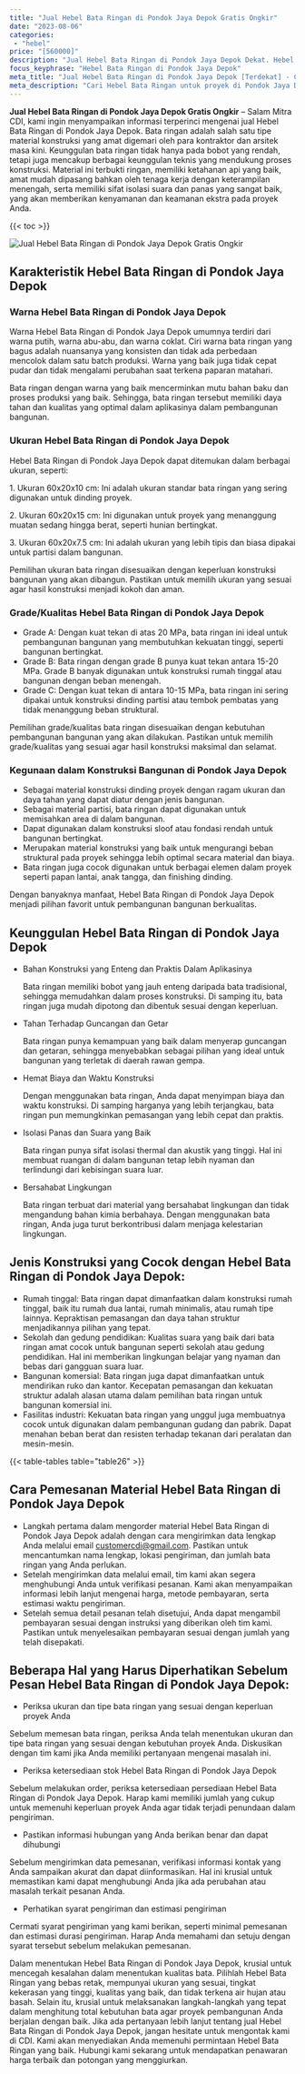 ```yaml
---
title: "Jual Hebel Bata Ringan di Pondok Jaya Depok Gratis Ongkir"
date: "2023-08-06"
categories:
 - "hebel"
price: "[560000]"
description: "Jual Hebel Bata Ringan di Pondok Jaya Depok Dekat. Hebel Bata Ringan ini sering dipakai dalam proyek pembangunan sebagai material dinding yang tahan lama dan awet. Kontak kami untuk mendapatkan informasi lebih lanjut."
focus_keyphrase: "Hebel Bata Ringan di Pondok Jaya Depok"
meta_title: "Jual Hebel Bata Ringan di Pondok Jaya Depok [Terdekat] - CDI"
meta_description: "Cari Hebel Bata Ringan untuk proyek di Pondok Jaya Depok? Kami menawarkan Hebel Bata Ringan berkualitas untuk material dinding. Dapatkan penawaran terbaik sekarang."
---
```


**Jual Hebel Bata Ringan di Pondok Jaya Depok Gratis Ongkir** – Salam Mitra CDI, kami ingin menyampaikan informasi terperinci mengenai jual Hebel Bata Ringan di Pondok Jaya Depok. Bata ringan adalah salah satu tipe material konstruksi yang amat digemari oleh para kontraktor dan arsitek masa kini. Keunggulan bata ringan tidak hanya pada bobot yang rendah, tetapi juga mencakup berbagai keunggulan teknis yang mendukung proses konstruksi. Material ini terbukti ringan, memiliki ketahanan api yang baik, amat mudah dipasang bahkan oleh tenaga kerja dengan keterampilan menengah, serta memiliki sifat isolasi suara dan panas yang sangat baik, yang akan memberikan kenyamanan dan keamanan ekstra pada proyek Anda.

{{< toc >}}

![Jual Hebel Bata Ringan di Pondok Jaya Depok Gratis Ongkir](/images/hebel/hebel-bataringan-06.jpg)

## Karakteristik Hebel Bata Ringan di Pondok Jaya Depok

### Warna Hebel Bata Ringan di Pondok Jaya Depok

Warna Hebel Bata Ringan di Pondok Jaya Depok umumnya terdiri dari warna putih, warna abu-abu, dan warna coklat. Ciri warna bata ringan yang bagus adalah nuansanya yang konsisten dan tidak ada perbedaan mencolok dalam satu batch produksi. Warna yang baik juga tidak cepat pudar dan tidak mengalami perubahan saat terkena paparan matahari.

Bata ringan dengan warna yang baik mencerminkan mutu bahan baku dan proses produksi yang baik. Sehingga, bata ringan tersebut memiliki daya tahan dan kualitas yang optimal dalam aplikasinya dalam pembangunan bangunan.

### Ukuran Hebel Bata Ringan di Pondok Jaya Depok

Hebel Bata Ringan di Pondok Jaya Depok dapat ditemukan dalam berbagai ukuran, seperti:

1\. Ukuran 60x20x10 cm: Ini adalah ukuran standar bata ringan yang sering digunakan untuk dinding proyek.

2\. Ukuran 60x20x15 cm: Ini digunakan untuk proyek yang menanggung muatan sedang hingga berat, seperti hunian bertingkat.

3\. Ukuran 60x20x7.5 cm: Ini adalah ukuran yang lebih tipis dan biasa dipakai untuk partisi dalam bangunan.

Pemilihan ukuran bata ringan disesuaikan dengan keperluan konstruksi bangunan yang akan dibangun. Pastikan untuk memilih ukuran yang sesuai agar hasil konstruksi menjadi kokoh dan aman.

### Grade/Kualitas Hebel Bata Ringan di Pondok Jaya Depok

*   Grade A: Dengan kuat tekan di atas 20 MPa, bata ringan ini ideal untuk pembangunan bangunan yang membutuhkan kekuatan tinggi, seperti bangunan bertingkat.
*   Grade B: Bata ringan dengan grade B punya kuat tekan antara 15-20 MPa. Grade B banyak digunakan untuk konstruksi rumah tinggal atau bangunan dengan beban menengah.
*   Grade C: Dengan kuat tekan di antara 10-15 MPa, bata ringan ini sering dipakai untuk konstruksi dinding partisi atau tembok pembatas yang tidak menanggung beban struktural.

Pemilihan grade/kualitas bata ringan disesuaikan dengan kebutuhan pembangunan bangunan yang akan dilakukan. Pastikan untuk memilih grade/kualitas yang sesuai agar hasil konstruksi maksimal dan selamat.

### Kegunaan dalam Konstruksi Bangunan di Pondok Jaya Depok

*   Sebagai material konstruksi dinding proyek dengan ragam ukuran dan daya tahan yang dapat diatur dengan jenis bangunan.
*   Sebagai material partisi, bata ringan dapat digunakan untuk memisahkan area di dalam bangunan.
*   Dapat digunakan dalam konstruksi sloof atau fondasi rendah untuk bangunan bertingkat.
*   Merupakan material konstruksi yang baik untuk mengurangi beban struktural pada proyek sehingga lebih optimal secara material dan biaya.
*   Bata ringan juga cocok digunakan untuk berbagai elemen dalam proyek seperti papan lantai, anak tangga, dan finishing dinding.

Dengan banyaknya manfaat, Hebel Bata Ringan di Pondok Jaya Depok menjadi pilihan favorit untuk pembangunan bangunan berkualitas.

## Keunggulan Hebel Bata Ringan di Pondok Jaya Depok

*   Bahan Konstruksi yang Enteng dan Praktis Dalam Aplikasinya

    Bata ringan memiliki bobot yang jauh enteng daripada bata tradisional, sehingga memudahkan dalam proses konstruksi. Di samping itu, bata ringan juga mudah dipotong dan dibentuk sesuai dengan keperluan.
*   Tahan Terhadap Guncangan dan Getar

    Bata ringan punya kemampuan yang baik dalam menyerap guncangan dan getaran, sehingga menyebabkan sebagai pilihan yang ideal untuk bangunan yang terletak di daerah rawan gempa.
*   Hemat Biaya dan Waktu Konstruksi

    Dengan menggunakan bata ringan, Anda dapat menyimpan biaya dan waktu konstruksi. Di samping harganya yang lebih terjangkau, bata ringan pun memungkinkan pemasangan yang lebih cepat dan praktis.
*   Isolasi Panas dan Suara yang Baik

    Bata ringan punya sifat isolasi thermal dan akustik yang tinggi. Hal ini membuat ruangan di dalam bangunan tetap lebih nyaman dan terlindungi dari kebisingan suara luar.
*   Bersahabat Lingkungan

    Bata ringan terbuat dari material yang bersahabat lingkungan dan tidak mengandung bahan kimia berbahaya. Dengan menggunakan bata ringan, Anda juga turut berkontribusi dalam menjaga kelestarian lingkungan.

## Jenis Konstruksi yang Cocok dengan Hebel Bata Ringan di Pondok Jaya Depok:

*   Rumah tinggal: Bata ringan dapat dimanfaatkan dalam konstruksi rumah tinggal, baik itu rumah dua lantai, rumah minimalis, atau rumah tipe lainnya. Kepraktisan pemasangan dan daya tahan struktur menjadikannya pilihan yang tepat.
*   Sekolah dan gedung pendidikan: Kualitas suara yang baik dari bata ringan amat cocok untuk bangunan seperti sekolah atau gedung pendidikan. Hal ini memberikan lingkungan belajar yang nyaman dan bebas dari gangguan suara luar.
*   Bangunan komersial: Bata ringan juga dapat dimanfaatkan untuk mendirikan ruko dan kantor. Kecepatan pemasangan dan kekuatan struktur adalah alasan utama dalam pemilihan bata ringan untuk bangunan komersial ini.
*   Fasilitas industri: Kekuatan bata ringan yang unggul juga membuatnya cocok untuk digunakan dalam pembangunan gudang dan pabrik. Dapat menahan beban berat dan resisten terhadap tekanan dari peralatan dan mesin-mesin.

{{< table-tables table="table26" >}}

## Cara Pemesanan Material Hebel Bata Ringan di Pondok Jaya Depok

*   Langkah pertama dalam mengorder material Hebel Bata Ringan di Pondok Jaya Depok adalah dengan cara mengirimkan data lengkap Anda melalui email customercdi@gmail.com. Pastikan untuk mencantumkan nama lengkap, lokasi pengiriman, dan jumlah bata ringan yang Anda perlukan.
*   Setelah mengirimkan data melalui email, tim kami akan segera menghubungi Anda untuk verifikasi pesanan. Kami akan menyampaikan informasi lebih lanjut mengenai harga, metode pembayaran, serta estimasi waktu pengiriman.
*   Setelah semua detail pesanan telah disetujui, Anda dapat mengambil pembayaran sesuai dengan instruksi yang diberikan oleh tim kami. Pastikan untuk menyelesaikan pembayaran sesuai dengan jumlah yang telah disepakati.

## Beberapa Hal yang Harus Diperhatikan Sebelum Pesan Hebel Bata Ringan di Pondok Jaya Depok:

*   Periksa ukuran dan tipe bata ringan yang sesuai dengan keperluan proyek Anda

Sebelum memesan bata ringan, periksa Anda telah menentukan ukuran dan tipe bata ringan yang sesuai dengan kebutuhan proyek Anda. Diskusikan dengan tim kami jika Anda memiliki pertanyaan mengenai masalah ini.
*   Periksa ketersediaan stok Hebel Bata Ringan di Pondok Jaya Depok

Sebelum melakukan order, periksa ketersediaan persediaan Hebel Bata Ringan di Pondok Jaya Depok. Harap kami memiliki jumlah yang cukup untuk memenuhi keperluan proyek Anda agar tidak terjadi penundaan dalam pengiriman.
*   Pastikan informasi hubungan yang Anda berikan benar dan dapat dihubungi

Sebelum mengirimkan data pemesanan, verifikasi informasi kontak yang Anda sampaikan akurat dan dapat diinformasikan. Hal ini krusial untuk memastikan kami dapat menghubungi Anda jika ada perubahan atau masalah terkait pesanan Anda.
*   Perhatikan syarat pengiriman dan estimasi pengiriman

Cermati syarat pengiriman yang kami berikan, seperti minimal pemesanan dan estimasi durasi pengiriman. Harap Anda memahami dan setuju dengan syarat tersebut sebelum melakukan pemesanan.

Dalam menentukan Hebel Bata Ringan di Pondok Jaya Depok, krusial untuk mencegah kesalahan dalam menentukan kualitas bata. Pilihlah Hebel Bata Ringan yang bebas retak, mempunyai ukuran yang sesuai, tingkat kekerasan yang tinggi, kualitas yang baik, dan tidak terkena air hujan atau basah. Selain itu, krusial untuk melaksanakan langkah-langkah yang tepat dalam menghitung total kebutuhan bata agar proyek pembangunan Anda berjalan dengan baik. Jika ada pertanyaan lebih lanjut tentang jual Hebel Bata Ringan di Pondok Jaya Depok, jangan hesitate untuk mengontak kami di CDI. Kami akan menyediakan Anda memenuhi permintaan Hebel Bata Ringan yang baik. Hubungi kami sekarang untuk mendapatkan penawaran harga terbaik dan potongan yang menggiurkan.